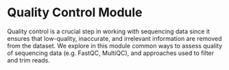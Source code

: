 # Quality Control Module

Quality control is a crucial step in working with sequencing data since it ensures that low-quality, inaccurate, and irrelevant information are removed from the dataset. We explore in this module common ways to assess quality of sequencing data (e.g. FastQC, MultiQC), and approaches used to filter and trim reads.